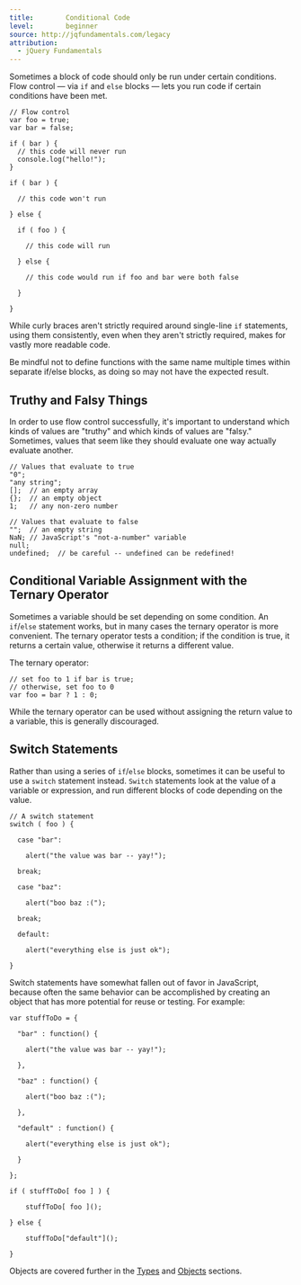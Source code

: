 ```yaml
---
title:        Conditional Code
level:        beginner
source: http://jqfundamentals.com/legacy
attribution: 
  - jQuery Fundamentals
---
```

Sometimes a block of code should only be run under certain conditions. Flow control &#8212; via `if` and `else` blocks &#8212; lets you run code if certain conditions have been met.

```
// Flow control
var foo = true;
var bar = false;

if ( bar ) {
  // this code will never run
  console.log("hello!");
}

if ( bar ) {

  // this code won't run

} else {

  if ( foo ) {

    // this code will run

  } else {

    // this code would run if foo and bar were both false

  }

}
```

While curly braces aren't strictly required around single-line `if` statements, using them consistently, even when they aren't strictly required, makes for vastly more readable code.

Be mindful not to define functions with the same name multiple times within separate if/else blocks, as doing so may not have the expected result.

## Truthy and Falsy Things

In order to use flow control successfully, it's important to understand which kinds of values are "truthy" and which kinds of values are "falsy." Sometimes, values that seem like they should evaluate one way actually evaluate another.

```
// Values that evaluate to true
"0";
"any string";
[];  // an empty array
{};  // an empty object
1;   // any non-zero number
```

```
// Values that evaluate to false
"";  // an empty string
NaN; // JavaScript's "not-a-number" variable
null;
undefined;  // be careful -- undefined can be redefined!
```

## Conditional Variable Assignment with the Ternary Operator

Sometimes a variable should be set depending on some condition. An `if`/`else` statement works, but in many cases the ternary operator is more convenient. The ternary operator tests a condition; if the condition is true, it returns a certain value, otherwise it returns a different value.

The ternary operator:
```
// set foo to 1 if bar is true;
// otherwise, set foo to 0
var foo = bar ? 1 : 0;
```

While the ternary operator can be used without assigning the return value to a variable, this is generally discouraged.

## Switch Statements

Rather than using a series of `if`/`else` blocks, sometimes it can be useful to use a `switch` statement instead. `Switch` statements look at the value of a variable or expression, and run different blocks of code depending on the value.

```
// A switch statement
switch ( foo ) {

  case "bar":

    alert("the value was bar -- yay!");

  break;

  case "baz":

    alert("boo baz :(");

  break;

  default:

    alert("everything else is just ok");

}
```

Switch statements have somewhat fallen out of favor in JavaScript, because often the same behavior can be accomplished by creating an object that has more potential for reuse or testing. For example:

```
var stuffToDo = {

  "bar" : function() {

    alert("the value was bar -- yay!");

  },

  "baz" : function() {

    alert("boo baz :(");

  },

  "default" : function() {

    alert("everything else is just ok");

  }

};

if ( stuffToDo[ foo ] ) {

    stuffToDo[ foo ]();

} else {

    stuffToDo["default"]();

}
```

Objects are covered further in the [Types](/types) and [Objects](/objects) sections.
